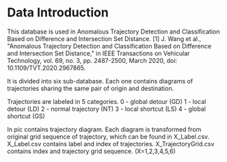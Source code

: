 # Data Introduction

This database is used in Anomalous Trajectory Detection and Classification Based on Difference and Intersection Set Distance.
[1] J. Wang et al., "Anomalous Trajectory Detection and Classification Based on Difference and Intersection Set Distance," in IEEE Transactions on Vehicular Technology, vol. 69, no. 3, pp. 2487-2500, March 2020, doi: 10.1109/TVT.2020.2967865.

It is divided into six sub-database. 
Each one contains diagrams of trajectories sharing the same pair of origin and destination.

Trajectories are labeled in 5 categories.
0 - global detour (GD)    1 - local detour (LD)    2 - normal trajectory (NT)    3 - local shortcut (LS)    4 - global shortcut (GS)

In pic contains trajectory diagram. Each diagram is transformed from original grid sequence of trajectory, which can be found in X_Label.csv.
X_Label.csv contains label and index of trajectories.
X_TrajectoryGrid.csv contains index and trajectory grid sequence.
(X=1,2,3,4,5,6)
